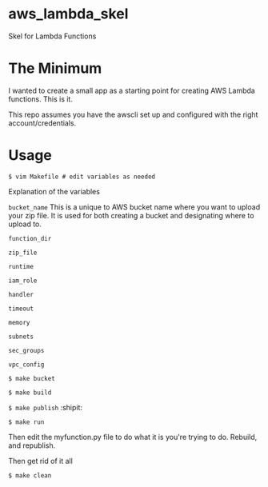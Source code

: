 # aws_lambda_skel
Skel for Lambda Functions

# The Minimum
I wanted to create a small app as a starting point for creating AWS Lambda functions.  This is it.

This repo assumes you have the awscli set up and configured with the right account/credentials.

# Usage

`$ vim Makefile # edit variables as needed`

Explanation of the variables

`bucket_name` This is a unique to AWS bucket name where you want to upload your zip file.  It is used for both creating a bucket and designating where to upload to.  

`function_dir`

`zip_file`

`runtime`

`iam_role`

`handler`

`timeout`

`memory`

`subnets`

`sec_groups`

`vpc_config`


`$ make bucket`

`$ make build`

`$ make publish` :shipit:

`$ make run`

Then edit the myfunction.py file to do what it is you're trying to do.  Rebuild, and republish.

Then get rid of it all

`$ make clean`
